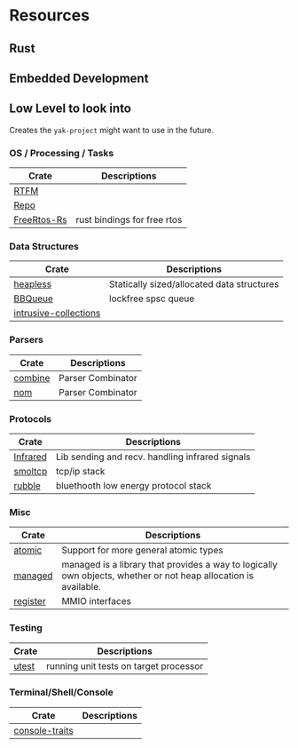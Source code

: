 # Resources 

## Rust 

## Embedded Development

## Low Level to look into
Creates the `yak-project` might want to use in the future.

### OS / Processing / Tasks
| Crate | Descriptions |
| ------ | ------------|
| [RTFM](https://github.com/rtfm-rs/cortex-m-rtfm) | |
| [Repo](https://github.com/rtfm-rs/microamp) | |
| [FreeRtos-Rs](https://github.com/hashmismatch/freertos.rs) | rust bindings for free rtos |

### Data Structures
| Crate | Descriptions |
| ------ | ------------|
| [heapless](https://crates.io/crates/heapless) | Statically sized/allocated data structures |
| [BBQueue](https://crates.io/crates/bbqueue) | lockfree spsc queue|
| [intrusive-collections](https://crates.io/crates/intrusive-collections) | |

### Parsers
| Crate | Descriptions |
| ------ | ------------|
| [combine](https://crates.io/crates/combine) | Parser Combinator |
| [nom](https://crates.io/crates/nom) | Parser Combinator |

### Protocols
| Crate | Descriptions |
| ------ | ------------|
| [Infrared](https://crates.io/crates/infrared) | Lib sending and recv. handling infrared signals |
| [smoltcp](https://github.com/m-labs/smoltcp) | tcp/ip stack |
| [rubble](https://crates.io/crates/rubble) | bluethooth low energy protocol stack |

### Misc
| Crate | Descriptions |
| ------ | ------------|
| [atomic](https://crates.io/crates/atomic) | Support for more general atomic types |
| [managed](https://crates.io/crates/managed) | managed is a library that provides a way to logically own objects, whether or not heap allocation is available. |
| [register](https://crates.io/crates/register) | MMIO interfaces |

### Testing
| Crate | Descriptions |
| ------ | ------------|
| [utest](https://github.com/japaric/utest) | running unit tests on target processor |

### Terminal/Shell/Console
| Crate | Descriptions |
| ------ | ------------|
| [console-traits](https://crates.io/crates/console-traits) |  |